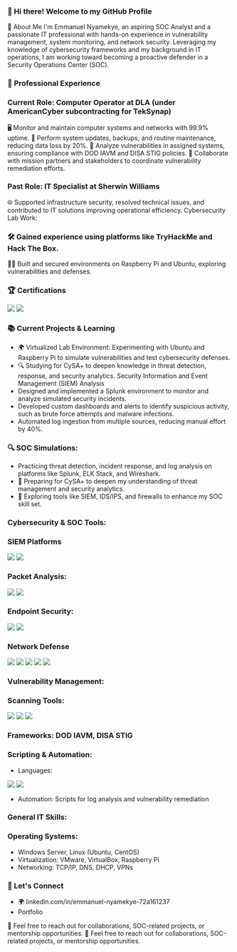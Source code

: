 ### 👋 Hi there! Welcome to my GitHub Profile
🌟 About Me
I'm Emmanuel Nyamekye, an aspiring SOC Analyst and a passionate IT professional with hands-on experience in vulnerability management, system monitoring, and network security. Leveraging my knowledge of cybersecurity frameworks and my background in IT operations, I am working toward becoming a proactive defender in a Security Operations Center (SOC).

### 💼 Professional Experience
### Current Role: Computer Operator at DLA (under AmericanCyber subcontracting for TekSynap)

🖥️ Monitor and maintain computer systems and networks with 99.9% uptime.
🔧 Perform system updates, backups, and routine maintenance, reducing data loss by 20%.
🚀 Analyze vulnerabilities in assigned systems, ensuring compliance with DOD IAVM and DISA STIG policies.
🔗 Collaborate with mission partners and stakeholders to coordinate vulnerability remediation efforts.

### Past Role: IT Specialist at Sherwin Williams

🌐 Supported infrastructure security, resolved technical issues, and contributed to IT solutions improving operational efficiency.
Cybersecurity Lab Work:

### 🛠️ Gained experience using platforms like TryHackMe and Hack The Box.
👩‍💻 Built and secured environments on Raspberry Pi and Ubuntu, exploring vulnerabilities and defenses.

### 🏆 Certifications
<img src="https://img.shields.io/badge/-Security%2B-FF0000?&style=for-the-badge&logo=CompTIA&logoColor=white" />
<img src="https://img.shields.io/badge/-CySA%2B-0078D4?&style=for-the-badge&logo=CompTIA&logoColor=white" />

### 📚 Current Projects & Learning
- 🌍 Virtualized Lab Environment: Experimenting with Ubuntu and Raspberry Pi to simulate vulnerabilities and test cybersecurity defenses.
- 🔍 Studying for CySA+ to deepen knowledge in threat detection, response, and security analytics.
Security Information and Event Management (SIEM) Analysis
- Designed and implemented a Splunk environment to monitor and analyze simulated security incidents.
- Developed custom dashboards and alerts to identify suspicious activity, such as brute force attempts and malware infections.
- Automated log ingestion from multiple sources, reducing manual effort by 40%.
### 🔍 SOC Simulations:
- Practicing threat detection, incident response, and log analysis on platforms like Splunk, ELK Stack, and Wireshark.
- 📖 Preparing for CySA+ to deepen my understanding of threat management and security analytics.
- 🚀 Exploring tools like SIEM, IDS/IPS, and firewalls to enhance my SOC skill set.


### Cybersecurity & SOC Tools:
### SIEM Platforms
<div>
    <img src="https://img.shields.io/badge/-Microsoft_Sentinel-0078D4?&style=for-the-badge&logo=Microsoft&logoColor=white" />
    <img src="https://img.shields.io/badge/-Splunk-000000?&style=for-the-badge&logo=Splunk&logoColor=white" />
</div>

  
### Packet Analysis:
<div>
    <img src="https://img.shields.io/badge/-Wireshark-1679A7?&style=for-the-badge&logo=Wireshark&logoColor=white" />
    <img src="https://img.shields.io/badge/-tcpdump-005C5C?&style=for-the-badge&logo=linux&logoColor=white" />
</div>


### Endpoint Security:
<div>
    <img src="https://img.shields.io/badge/-Microsoft_Defender_for_Endpoint-00A4EF?&style=for-the-badge&logo=Microsoft&logoColor=white" />
    <img src="https://img.shields.io/badge/-Velociraptor-4B275F?&style=for-the-badge&logo=Velociraptor&logoColor=white" />
</div>

 ### Network Defense
  <div>
    <img src="https://img.shields.io/badge/-Wireshark-1679A7?&style=for-the-badge&logo=Wireshark&logoColor=white" />
   <img src="https://img.shields.io/badge/-Palo%20Alto%20Networks-008080?&style=for-the-badge&logo=Palo-Alto-Networks&logoColor=white" />
  <img src="https://img.shields.io/badge/-Suricata-EF3B2D?&style=for-the-badge&logo=Suricata&logoColor=white" />
  <img src="https://img.shields.io/badge/-Snort-FF5E00?&style=for-the-badge&logo=snort&logoColor=white" />
  <img src="https://img.shields.io/badge/-IDS/IPS-1E90FF?&style=for-the-badge&logo=security&logoColor=white" />
</div>
 
###  Vulnerability Management:
### Scanning Tools:
<div>
    <img src="https://img.shields.io/badge/-tcpdump-005C5C?&style=for-the-badge&logo=linux&logoColor=white" />
  <img src="https://img.shields.io/badge/-OpenVAS-3C873A?&style=for-the-badge&logo=security&logoColor=white" />
   <img src="https://img.shields.io/badge/-Nessus-00C176?&style=for-the-badge&logo=tenable&logoColor=white" />
 <div>
   
### Frameworks: DOD IAVM, DISA STIG
### Scripting & Automation:
- Languages: 
<div>
    <img src="https://img.shields.io/badge/-Python-3776AB?&style=for-the-badge&logo=Python&logoColor=white" />
    <img src="https://img.shields.io/badge/-Bash-4EAA25?&style=for-the-badge&logo=gnu-bash&logoColor=white" />
</div>

- Automation: Scripts for log analysis and vulnerability remediation
### General IT Skills:
### Operating Systems:
- Windows Server, Linux (Ubuntu, CentOS)
- Virtualization: VMware, VirtualBox, Raspberry Pi
- Networking: TCP/IP, DNS, DHCP, VPNs


### 🤝 Let's Connect
- 🌍 linkedin.com/in/emmanuel-nyamekye-72a161237
-  Portfolio
  
📩 Feel free to reach out for collaborations, SOC-related projects, or mentorship opportunities. 
📩 Feel free to reach out for collaborations, SOC-related projects, or mentorship opportunities.
